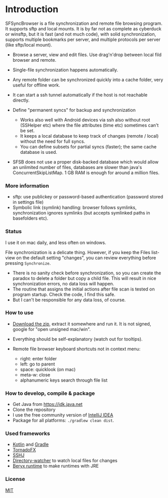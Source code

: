 
# Introduction

SFSyncBrowser is a file synchronization and remote file browsing program. It supports sftp and local mounts.
It is by far not as complete as cyberduck or winsftp, but it is fast (and not much code), with solid synchronization,
supports multiple bookmarks per server, and multiple protocols per server (like sftp/local mount).

* Browse a server, view and edit files. Use drag'n'drop between local fild browser and remote.
* Single-file synchronization happens automatically.
* Any remote folder can be synchronized quickly into a cache folder, very useful for offline work.
* It can start a ssh tunnel automatically if the host is not reachable directly.

* Define "permanent syncs" for backup and synchronization
  * Works also well with Android devices via ssh also without root (SSHelper etc) where the file attributes (time etc) sometimes can't be set.
  * It keeps a local database to keep track of changes (remote / local) without the need for full syncs.
  * You can define subsets for partial syncs (faster); the same cache database is used.

* SFSB does not use a proper disk-backed database which would allow an unlimited number of files, databases are slower than java's ConcurrentSkipListMap.
  1 GB RAM is enough for around a million files.

### More information

* sftp: use publickey or password-based authentication (password stored in settings file)
* Symbolic link (symlink) handling: browser follows symlinks, synchronization ignores symlinks (but accepts symlinked paths in basefolders etc).


### Status ###
I use it on mac daily, and less often on windows.

File synchronization is a delicate thing. However, if you keep the Files list-view on the default setting "changes",
you can review everything before pressing `Synchronize`.

* There is no sanity check before synchronization, so you can create the paradox to delete a folder but copy a child file.
This will result in nice synchronization errors, no data loss will happen.
* The routine that assigns the initial actions after file scan is tested on program startup. Check the code, I find this safe.
* But I can't be responsible for any data loss, of course.


### How to use ###

* [Download the zip](https://github.com/wolfgangasdf/sfsyncbrowser/releases), extract it somewhere and run it. It is not signed, google for "open unsigned mac/win".
* Everything should be self-explanatory (watch out for tooltips).
* Remote file browser keyboard shortcuts not in context menu:

    * right: enter folder
    * left: go to parent
    * space: quicklook (on mac)
    * meta-w: close
    * alphanumeric keys search through file list

### How to develop, compile & package ###

* Get Java from https://jdk.java.net
* Clone the repository
* I use the free community version of [IntelliJ IDEA](https://www.jetbrains.com/idea/download/) 
* Package for all platforms: `./gradlew clean dist`.

### Used frameworks ###

* [Kotlin](https://kotlinlang.org/) and [Gradle](https://gradle.org/)
* [TornadoFX](https://github.com/edvin/tornadofx2)
* [SSHJ](https://github.com/hierynomus/sshj)
* [Directory-watcher](https://github.com/gmethvin/directory-watcher) to watch local files for changes
* [Beryx runtime](https://github.com/beryx/badass-runtime-plugin) to make runtimes with JRE

### License ###
[MIT](http://opensource.org/licenses/MIT)